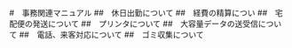 #　事務関連マニュアル
##　休日出勤について
##　経費の精算につい
##　宅配便の発送について
##　プリンタについて
##　大容量データの送受信について
##　電話、来客対応について
##　ゴミ収集について